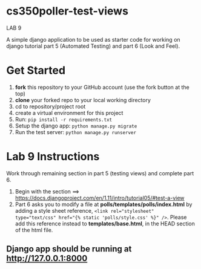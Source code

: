 # cs350poller-test-views

LAB 9

A simple django application to be used as starter code for working on django tutorial part 5 (Automated Testing) and part 6 (Look and Feel).

# Get Started
1. __fork__ this repository to your GitHub account (use the fork button at the top)
2. __clone__ your forked repo to your local working directory
3. cd to repository/project root
4. create a virtual environment for this project
5. Run: `pip install -r requirements.txt`
6. Setup the django app: `python manage.py migrate`
7. Run the test server: `python manage.py runserver`

# Lab 9 Instructions
Work through remaining section in part 5 (testing views) and complete part 6.

1. Begin with the section ==> https://docs.djangoproject.com/en/1.11/intro/tutorial05/#test-a-view
2. Part 6 asks you to modify a file at __polls/templates/polls/index.html__ by adding a style sheet reference, `<link rel="stylesheet" type="text/css" href="{% static 'polls/style.css' %}" />`. Please add this reference instead to __templates/base.html__, in the HEAD section of the html file.

## Django app should be running at http://127.0.0.1:8000


